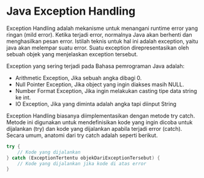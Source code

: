 # Java Exception Handling

Exception Handling adalah mekanisme untuk menangani runtime error yang ringan (mild error). Ketika terjadi error, normalnya Java akan berhenti dan menghasilkan pesan error. Istilah teknis untuk hal ini adalah exception, yaitu java akan melempar suatu error. Suatu exception direpresentasikan oleh sebuah objek yang menjelaskan exception tersebut.

Exception yang sering terjadi pada Bahasa pemrograman Java adalah:

- Arithmetic Exception, Jika sebuah angka dibagi 0.
- Null Pointer Exception, Jika object yang ingin diakses masih NULL.
- Number Format Exception, Jika ingin melakukan casting tipe data string ke int.
- IO Exception, Jika yang diminta adalah angka tapi diinput String

Exception Handling biasanya diimplementasikan dengan metode try catch. Metode ini digunakan untuk mendefinisikan kode yang ingin dicoba untuk dijalankan (try) dan kode yang dijalankan apabila terjadi error (catch). Secara umum, anatomi dari try catch adalah seperti berikut.
```Java
try {
	// Kode yang dijalankan
} catch (ExceptionTertentu objekDariExceptionTersebut) {
	// Kode yang dijalankan jika kode di atas error
}
```
